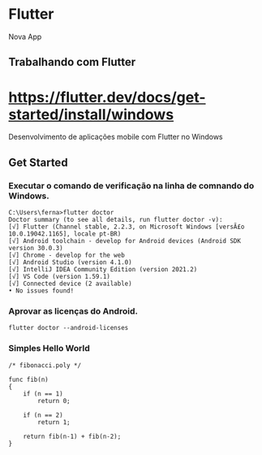 # Flutter
Nova App

## Trabalhando com Flutter
# https://flutter.dev/docs/get-started/install/windows
Desenvolvimento de aplicações mobile com Flutter no Windows

## Get Started

### Executar o comando de verificação na linha de comnando do Windows.

    C:\Users\ferna>flutter doctor
    Doctor summary (to see all details, run flutter doctor -v):
    [√] Flutter (Channel stable, 2.2.3, on Microsoft Windows [versÃ£o 10.0.19042.1165], locale pt-BR)
    [√] Android toolchain - develop for Android devices (Android SDK version 30.0.3)
    [√] Chrome - develop for the web
    [√] Android Studio (version 4.1.0)
    [√] IntelliJ IDEA Community Edition (version 2021.2)
    [√] VS Code (version 1.59.1)
    [√] Connected device (2 available)
    • No issues found!
    
### Aprovar as licenças do Android.

    flutter doctor --android-licenses
    
### Simples Hello World  


    /* fibonacci.poly */

    func fib(n)
    {
        if (n == 1)
            return 0;

        if (n == 2)
            return 1;

        return fib(n-1) + fib(n-2);
    }

  

